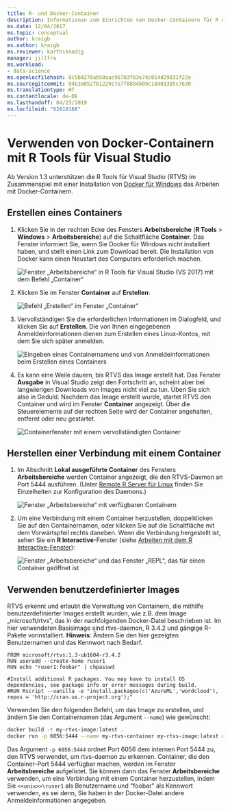 ```yaml
---
title: R- und Docker-Container
description: Informationen zum Einrichten von Docker-Containern für R und ihrem Verbinden mit Visual Studio.
ms.date: 12/04/2017
ms.topic: conceptual
author: kraigb
ms.author: kraigb
ms.reviewer: karthiknadig
manager: jillfra
ms.workload:
- data-science
ms.openlocfilehash: 8c5b4278ab50aac96703f03e74c014d29831f22e
ms.sourcegitcommit: 94b3a052fb1229c7e7f8804b09c1d403385c7630
ms.translationtype: HT
ms.contentlocale: de-DE
ms.lasthandoff: 04/23/2019
ms.locfileid: "62810168"
---
```

# <a name="use-docker-containers-with-r-tools-for-visual-studio"></a>Verwenden von Docker-Containern mit R Tools für Visual Studio

Ab Version 1.3 unterstützen die R Tools für Visual Studio (RTVS) im Zusammenspiel mit einer Installation von [Docker für Windows](https://www.docker.com/docker-windows) das Arbeiten mit Docker-Containern.

## <a name="create-a-container"></a>Erstellen eines Containers

1. Klicken Sie in der rechten Ecke des Fensters **Arbeitsbereiche** (**R Tools** > **Windows** > **Arbeitsbereiche**) auf die Schaltfläche **Container**. Das Fenster informiert Sie, wenn Sie Docker für Windows nicht installiert haben, und stellt einen Link zum Download bereit. Die Installation von Docker kann einen Neustart des Computers erforderlich machen.

    ![Fenster „Arbeitsbereiche“ in R Tools für Visual Studio (VS 2017) mit dem Befehl „Container“](media/container-workspaces-window.png)

1. Klicken Sie im Fenster **Container** auf **Erstellen**:

    ![Befehl „Erstellen“ im Fenster „Container“](media/containers-window-create.png)

1. Vervollständigen Sie die erforderlichen Informationen im Dialogfeld, und klicken Sie auf **Erstellen**. Die von Ihnen eingegebenen Anmeldeinformationen dienen zum Erstellen eines Linux-Kontos, mit dem Sie sich später anmelden.

    ![Eingeben eines Containernamens und von Anmeldeinformationen beim Erstellen eines Containers](media/containers-window-create-fill.png)

1. Es kann eine Weile dauern, bis RTVS das Image erstellt hat. Das Fenster **Ausgabe** in Visual Studio zeigt den Fortschritt an, scheint aber bei langwierigen Downloads von Images nicht viel zu tun. Üben Sie sich also in Geduld. Nachdem das Image erstellt wurde, startet RTVS den Container und wird im Fenster **Container** angezeigt. Über die Steuerelemente auf der rechten Seite wird der Container angehalten, entfernt oder neu gestartet.

    ![Containerfenster mit einem vervollständigten Container](media/containers-window-created.png)

## <a name="connect-to-a-container"></a>Herstellen einer Verbindung mit einem Container

1. Im Abschnitt  **Lokal ausgeführte Container** des Fensters **Arbeitsbereiche** werden Container angezeigt, die den RTVS-Daemon an Port 5444 ausführen. (Unter [Remote R Server für Linux](setting-up-remote-r-service-on-linux.md) finden Sie Einzelheiten zur Konfiguration des Daemons.)

    ![Fenster „Arbeitsbereiche“ mit verfügbaren Containern](media/workspaces-window-running-containers.png)

1. Um eine Verbindung mit einem Container herzustellen, doppelklicken Sie auf den Containernamen, oder klicken Sie auf die Schaltfläche mit dem Vorwärtspfeil rechts daneben. Wenn die Verbindung hergestellt ist, sehen Sie ein **R Interactive**-Fenster (siehe [Arbeiten mit dem R Interactive-Fenster](interactive-repl-for-r-in-visual-studio.md)):

    ![Fenster „Arbeitsbereiche“ und das Fenster „REPL“, das für einen Container geöffnet ist](media/workspaces-window-container-connected.png)

## <a name="use-custom-built-images"></a>Verwenden benutzerdefinierter Images

RTVS erkennt und erlaubt die Verwaltung von Containern, die mithilfe benutzerdefinierter Images erstellt wurden, wie z.B. dem Image „microsoft/rtvs“, das in der nachfolgenden Docker-Datei beschrieben ist. Im hier verwendeten Basisimage sind rtvs-daemon, R 3.4.2 und gängige R-Pakete vorinstalliert. **Hinweis**: Ändern Sie den hier gezeigten Benutzernamen und das Kennwort nach Bedarf.

```docker
FROM microsoft/rtvs:1.3-ub1604-r3.4.2
RUN useradd --create-home ruser1
RUN echo "ruser1:foobar" | chpasswd

#Install additional R packages. You may have to install OS dependencies, see package info or error messages during build.
#RUN Rscript --vanilla -e "install.packages(c('AzureML','wordcloud'), repos = 'http://cran.us.r-project.org');"
```

Verwenden Sie den folgenden Befehl, um das Image zu erstellen, und ändern Sie den Containernamen (das Argument `--name`) wie gewünscht:

```bash
docker build -t my-rtvs-image:latest .
docker run -p 6056:5444 --name my-rtvs-container my-rtvs-image:latest rtvsd
```

Das Argument `-p 6056:5444` ordnet Port 6056 dem internen Port 5444 zu, den RTVS verwendet, um rtvs-daemon zu erkennen. Container, die den Container-Port 5444 verfügbar machen, werden im Fenster **Arbeitsbereiche** aufgelistet. Sie können dann das Fenster **Arbeitsbereiche** verwenden, um eine Verbindung mit einem Container herzustellen, indem Sie `<<unix>>\ruser1` als Benutzername und "foobar" als Kennwort verwenden, es sei denn, Sie haben in der Docker-Datei andere Anmeldeinformationen angegeben.
